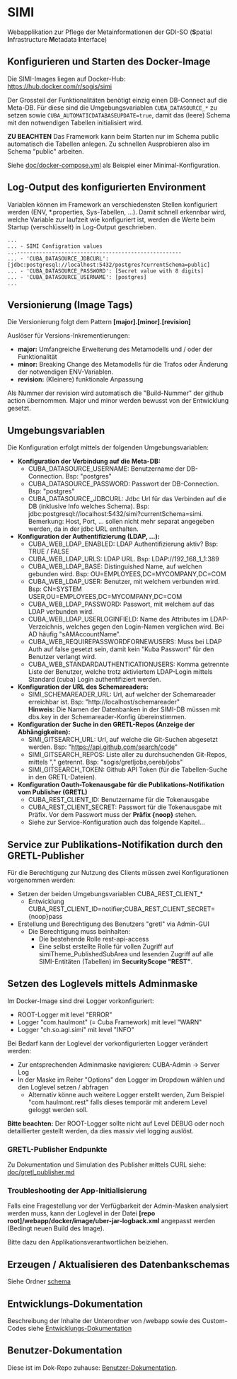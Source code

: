 # SIMI

Webapplikation zur Pflege der Metainformationen der GDI-SO (**S**patial **I**nfrastructure **M**etadata **I**nterface)

## Konfigurieren und Starten des Docker-Image

Die SIMI-Images liegen auf Docker-Hub: <https://hub.docker.com/r/sogis/simi>

Der Grossteil der Funktionalitäten benötigt einzig einen DB-Connect auf die Meta-DB. Für diese sind die Umgebungsvariablen ```CUBA_DATASOURCE_*``` zu setzen sowie ```CUBA_AUTOMATICDATABASEUPDATE=true```, damit das (leere) Schema mit den notwendigen Tabellen initialisiert wird. 

**ZU BEACHTEN** Das Framework kann beim Starten nur im Schema public automatisch die Tabellen anlegen. Zu schnellen Ausprobieren also im Schema "public" arbeiten.

Siehe [doc/docker-compose.yml](doc/docker-compose.yml) als Beispiel einer Minimal-Konfiguration.

## Log-Output des konfigurierten Environment

Variablen können im Framework an verschiedensten Stellen konfiguriert werden (ENV, *.properties, Sys-Tabellen, ...). Damit schnell erkennbar wird, welche Variable zur laufzeit wie konfiguriert ist, werden die Werte beim Startup (verschlüsselt) in Log-Output geschrieben.

    ...
    ... - SIMI Configration values 
    ...----------------------------------------------------
    ... - 'CUBA_DATASOURCE_JDBCURL': [jdbc:postgresql://localhost:5432/postgres?currentSchema=public]
    ... - 'CUBA_DATASOURCE_PASSWORD': [Secret value with 8 digits]
    ... - 'CUBA_DATASOURCE_USERNAME': [postgres]
    ...


## Versionierung (Image Tags)

Die Versionierung folgt dem Pattern **\[major\].\[minor\].\[revision\]**

Auslöser für Versions-Inkrementierungen:

* **major:** Umfangreiche Erweiterung des Metamodells und / oder der Funktionalität
* **minor:** Breaking Change des Metamodells für die Trafos oder Änderung der notwendigen ENV-Variablen. 
* **revision:** (Kleinere) funktionale Anpassung

Als Nummer der revision wird automatisch die "Build-Nummer" der github action übernommen. 
Major und minor werden bewusst von der Entwicklung gesetzt.

## Umgebungsvariablen

Die Konfiguration erfolgt mittels der folgenden Umgebungsvariablen:

* **Konfiguration der Verbindung auf die Meta-DB:**
  * CUBA_DATASOURCE_USERNAME: Benutzername der DB-Connection. Bsp: "postgres"
  * CUBA_DATASOURCE_PASSWORD: Passwort der DB-Connection. Bsp: "postgres"
  * CUBA_DATASOURCE_JDBCURL: Jdbc Url für das Verbinden auf die DB (inklusive Info welches Schema). Bsp: jdbc:postgresql://localhost:5432/simi?currentSchema=simi.   
    Bemerkung: Host, Port, ... sollen nicht mehr separat angegeben werden, da in der jdbc URL enthalten.
* **Konfiguration der Authentifizierung (LDAP, ...):**
  * CUBA_WEB_LDAP_ENABLED: LDAP Authentifizierung aktiv? Bsp: TRUE / FALSE
  * CUBA_WEB_LDAP_URLS: LDAP URL. Bsp: LDAP://192_168_1_1:389
  * CUBA_WEB_LDAP_BASE: Distinguished Name, auf welchen gebunden wird. Bsp: OU=EMPLOYEES,DC=MYCOMPANY,DC=COM
  * CUBA_WEB_LDAP_USER: Benutzer, mit welchem verbunden wird. Bsp: CN=SYSTEM USER,OU=EMPLOYEES,DC=MYCOMPANY,DC=COM
  * CUBA_WEB_LDAP_PASSWORD: Passwort, mit welchem auf das LDAP verbunden wird.
  * CUBA_WEB_LDAP_USERLOGINFIELD: Name des Attributes im LDAP-Verzeichnis, welches gegen den Login-Namen 
  verglichen wird. Bei AD häufig "sAMAccountName".
  * CUBA_WEB_REQUIREPASSWORDFORNEWUSERS: Muss bei LDAP Auth auf false gesetzt sein, damit kein "Kuba Passwort" für
  den Benutzer verlangt wird.
  * CUBA_WEB_STANDARDAUTHENTICATIONUSERS: Komma getrennte Liste der Benutzer, welche trotz aktiviertem LDAP-Login mittels Standard 
  (cuba) Login authentifiziert werden. 
* **Konfiguration der URL des Schemareaders:**
  * SIMI_SCHEMAREADER_URL: Url, auf welcher der Schemareader erreichbar ist. Bsp: "http://localhost/schemareader"   
    **Hinweis:** Die Namen der Datenbanken in der SIMI-DB müssen mit dbs.key in der Schemareader-Konfig übereinstimmen.
* **Konfiguration der Suche in den GRETL-Repos (Anzeige der Abhängigkeiten):**
  * SIMI_GITSEARCH_URL: Url, auf welche die Git-Suchen abgesetzt werden. Bsp: "https://api.github.com/search/code"
  * SIMI_GITSEARCH_REPOS: Liste aller zu durchsuchenden Git-Repos, mittels "," getrennt. Bsp: "sogis/gretljobs,oereb/jobs"
  * SIMI_GITSEARCH_TOKEN: Github API Token (für die Tabellen-Suche in den GRETL-Dateien).
* **Konfiguration Oauth-Tokenausgabe für die Publikations-Notifikation vom Publisher (GRETL)**
  * CUBA_REST_CLIENT_ID: Benutzername für die Tokenausgabe
  * CUBA_REST_CLIENT_SECRET: Passwort für die Tokenausgabe mit Präfix. Vor dem Passwort muss der **Präfix {noop}** stehen.
  * Siehe zur Service-Konfiguration auch das folgende Kapitel...
  
## Service zur Publikations-Notifikation durch den GRETL-Publisher

Für die Berechtigung zur Nutzung des Clients müssen zwei Konfigurationen vorgenommen werden:

* Setzen der beiden Umgebungsvariablen CUBA_REST_CLIENT_*
  * Entwicklung CUBA_REST_CLIENT_ID=notifier;CUBA_REST_CLIENT_SECRET={noop}pass
* Erstellung und Berechtigung des Benutzers "gretl" via Admin-GUI
  * Die Berechtigung muss beinhalten:
    * Die bestehende Rolle rest-api-access
    * Eine selbst erstellte Rolle für vollen Zugriff auf simiTheme_PublishedSubArea und lesenden Zugriff auf alle SIMI-Entitäten (Tabellen) im **SecurityScope "REST"**.

## Setzen des Loglevels mittels Adminmaske

Im Docker-Image sind drei Logger vorkonfiguriert:

* ROOT-Logger mit level "ERROR"
* Logger "com.haulmont" (= Cuba Framework) mit level "WARN"
* Logger "ch.so.agi.simi" mit level "INFO"

Bei Bedarf kann der Loglevel der vorkonfigurierten Logger verändert werden:

* Zur entsprechenden Adminmaske navigieren: CUBA-Admin -> Server Log
* In der Maske im Reiter "Options" den Logger im Dropdown wählen und den Loglevel setzen / abfragen
    * Alternativ könne auch weitere Logger erstellt werden, Zum Beispiel "com.haulmont.rest" falls dieses temporär mit anderem Level geloggt werden soll.
    
**Bitte beachten:** Der ROOT-Logger sollte nicht auf Level DEBUG oder noch detaillierter gestellt werden, da dies massiv viel logging auslöst.

### GRETL-Publisher Endpunkte

Zu Dokumentation und Simulation des Publisher mittels CURL siehe: [doc/gretl_publisher.md](doc/gretl_publisher.md)

### Troubleshooting der App-Initialisierung

Falls eine Fragestellung vor der Verfügbarkeit der Admin-Masken analysiert werden muss, kann der Loglevel in der 
Datei **\[repo root\]/webapp/docker/image/uber-jar-logback.xml** angepasst werden (Bedingt neuen Build des Image).

Bitte dazu den Applikationsverantwortlichen beiziehen.

## Erzeugen / Aktualisieren des Datenbankschemas

Siehe Ordner [schema](./schema)

## Entwicklungs-Dokumentation

Beschreibung der Inhalte der Unterordner von /webapp sowie des Custom-Codes siehe [Entwicklungs-Dokumentation](doc/development.md)

## Benutzer-Dokumentation

Diese ist im Dok-Repo zuhause: [Benutzer-Dokumentation](https://github.com/sogis/dok/blob/dok/dok_div_anleitungen/Documents/simi/simi_anleitung.md).